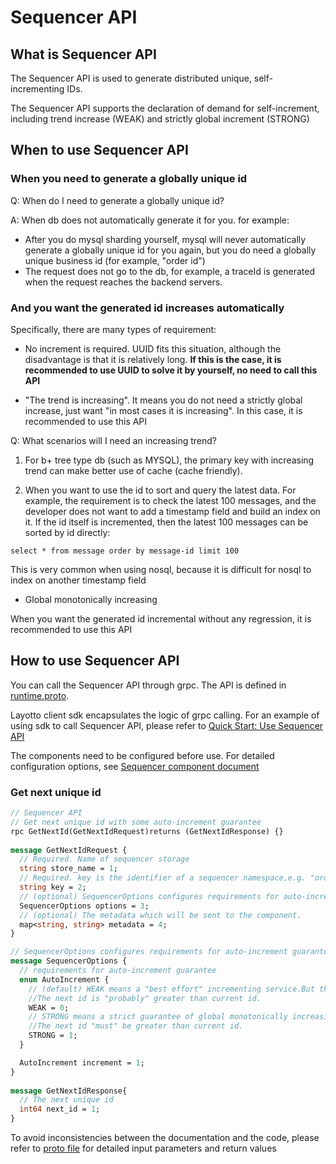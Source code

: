 # Sequencer API
## What is Sequencer API
The Sequencer API is used to generate distributed unique, self-incrementing IDs.

The Sequencer API supports the declaration of demand for self-increment, including trend increase (WEAK) and strictly global increment (STRONG)
## When to use Sequencer API
### When you need to generate a globally unique id
Q: When do I need to generate a globally unique id?

A: When db does not automatically generate it for you. for example:

- After you do mysql sharding yourself, mysql will never automatically generate a globally unique id for you again, but you do need a globally unique business id (for example, "order id")
- The request does not go to the db, for example, a traceId is generated when the request reaches the backend servers.

### And you want the generated id increases automatically
Specifically, there are many types of requirement:

- No increment is required. UUID fits this situation, although the disadvantage is that it is relatively long. **If this is the case, it is recommended to use UUID to solve it by yourself, no need to call this API**
  
- "The trend is increasing". It means you do not need a strictly global increase, just want "in most cases it is increasing". In this case, it is recommended to use this API

Q: What scenarios will I need an increasing trend?

1. For b+ tree type db (such as MYSQL), the primary key with increasing trend can make better use of cache (cache friendly).

2. When you want to use the id to sort and query the latest data. For example, the requirement is to check the latest 100 messages, and the developer does not want to add a timestamp field and build an index on it. If the id itself is incremented, then the latest 100 messages can be sorted by id directly:

```
select * from message order by message-id limit 100
```

This is very common when using nosql, because it is difficult for nosql to index on another timestamp field

- Global monotonically increasing

When you want the generated id incremental without any regression, it is recommended to use this API

## How to use Sequencer API
You can call the Sequencer API through grpc. The API is defined in [runtime.proto](https://github.com/mosn/layotto/blob/main/spec/proto/runtime/v1/runtime.proto).

Layotto client sdk encapsulates the logic of grpc calling. For an example of using sdk to call Sequencer API, please refer to [Quick Start: Use Sequencer API](start/sequencer/start.md)

The components need to be configured before use. For detailed configuration options, see [Sequencer component document](component_specs/sequencer/common.md)
### Get next unique id

```protobuf
// Sequencer API
// Get next unique id with some auto-increment guarantee
rpc GetNextId(GetNextIdRequest)returns (GetNextIdResponse) {}
  
message GetNextIdRequest {
  // Required. Name of sequencer storage
  string store_name = 1;
  // Required. key is the identifier of a sequencer namespace,e.g. "order_table".
  string key = 2;
  // (optional) SequencerOptions configures requirements for auto-increment guarantee
  SequencerOptions options = 3;
  // (optional) The metadata which will be sent to the component.
  map<string, string> metadata = 4;
}

// SequencerOptions configures requirements for auto-increment guarantee
message SequencerOptions {
  // requirements for auto-increment guarantee
  enum AutoIncrement {
    // (default) WEAK means a "best effort" incrementing service.But there is no strict guarantee of global monotonically increasing.
    //The next id is "probably" greater than current id.
    WEAK = 0;
    // STRONG means a strict guarantee of global monotonically increasing.
    //The next id "must" be greater than current id.
    STRONG = 1;
  }

  AutoIncrement increment = 1;
}
  
message GetNextIdResponse{
  // The next unique id
  int64 next_id = 1;
}
```

To avoid inconsistencies between the documentation and the code, please refer to [proto file](https://github.com/mosn/layotto/blob/main/spec/proto/runtime/v1/runtime.proto) for detailed input parameters and return values
